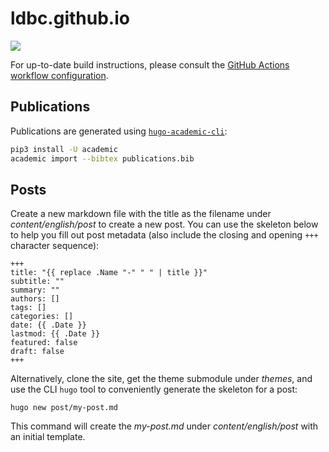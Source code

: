 # ldbc.github.io

[![](https://github.com/ldbc/ldbc.github.io/workflows/github%20pages/badge.svg)](https://github.com/ldbc/ldbc.github.io/actions)

For up-to-date build instructions, please consult the [GitHub Actions workflow configuration](.github/workflows/gh-pages.yml).

## Publications

Publications are generated using [`hugo-academic-cli`](https://github.com/wowchemy/hugo-academic-cli):

```bash
pip3 install -U academic
academic import --bibtex publications.bib
```

## Posts

Create a new markdown file with the title as the filename under _content/english/post_ to create a new post. You can use the skeleton below to help you fill out post metadata (also include the closing and opening `+++` character sequence):
```
+++
title: "{{ replace .Name "-" " " | title }}"
subtitle: ""
summary: ""
authors: []
tags: []
categories: []
date: {{ .Date }}
lastmod: {{ .Date }}
featured: false
draft: false
+++
```

Alternatively, clone the site, get the theme submodule under _themes_, and use the CLI `hugo` tool to conveniently generate the skeleton for a post:
```
hugo new post/my-post.md
```
This command will create the _my-post.md_ under _content/english/post_ with an initial template.

